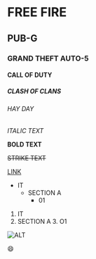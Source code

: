 # FREE FIRE
## PUB-G
### GRAND THEFT AUTO-5
#### CALL OF DUTY
##### CLASH OF CLANS
###### HAY DAY

*ITALIC TEXT*

**BOLD TEXT**

~~STRIKE TEXT~~

[LINK](ADITYA.EDU.IN)

* IT
  * SECTION A
    * 01  

1. IT
  2. SECTION A
    3. O1 

![ALT](https://www.google.com/url?sa=i&url=https%3A%2F%2Fwallpapercave.com%2Flatest-wallpaper-for-facebook&psig=AOvVaw2bMNhdmzZkAL6OaxBeV0y2&ust=1613728108376000&source=images&cd=vfe&ved=0CAYQjRxqFwoTCNjan-iQ8-4CFQAAAAAdAAAAABAD)

:smile:
